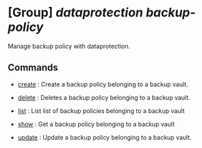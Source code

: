# [Group] _dataprotection backup-policy_

Manage backup policy with dataprotection.

## Commands

- [create](/Commands/dataprotection/backup-policy/_create.md)
: Create a backup policy belonging to a backup vault.

- [delete](/Commands/dataprotection/backup-policy/_delete.md)
: Deletes a backup policy belonging to a backup vault.

- [list](/Commands/dataprotection/backup-policy/_list.md)
: List list of backup policies belonging to a backup vault

- [show](/Commands/dataprotection/backup-policy/_show.md)
: Get a backup policy belonging to a backup vault

- [update](/Commands/dataprotection/backup-policy/_update.md)
: Update a backup policy belonging to a backup vault.
